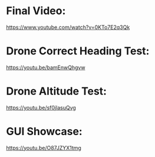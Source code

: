 # Final Video: 
https://www.youtube.com/watch?v=0KTo7E2q3Qk

# Drone Correct Heading Test:
https://youtu.be/bamEnwQhgvw

# Drone Altitude Test:
https://youtu.be/sf0jlasuQvg

# GUI Showcase:
https://youtu.be/O87JZYX1tmg

